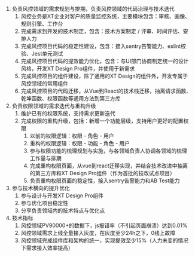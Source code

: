 1. 负责风控领域的需求规划与排期，负责风控领域的代码治理与技术迭代
    1. 风控业务是XT企业对客户的质量监控系统，主要模块包含：审核、画像、规则引擎、工作台
    2. 完成需求到开发的技术制定，包含：技术方案制定 / 评审、时间评估、安排人力
    3. 完成风控项目代码的稳定性建设，包含：接入sentry告警能力、eslint校验、Jest单元测试
    4. 完成风控项目代码的提效能力优化，包含：与UI部门协商制定统一的设计风格，开发XT Design Pro组件，并使用于新需求
    5. 完成风控项目的组件建设，除了通用的XT Design的组件外，开发专属于风控领域的常用组件
    6. 完成风控项目的代码迁移，从Vue到React的技术栈迁移，抽离请求函数、乾坤函数、权限函数等通用方法到第三方库
2. 负责权限领域的需求迭代与重构升级
    1. 维护已有的权限系统，支持需求更新迭代
    2. 完成权限的重构升级，包括：新增一个功能层级，支持用户更好的配置权限
        1. 以前的权限逻辑：权限 - 角色 - 用户
        2. 重构的权限逻辑：权限 - 功能 - 角色 - 用户
        3. 参与权限功能的梳理规划与实施，与各领域负责人协调各领域的梳理工作量与排期
        4. 完成重构权限页面，从vue到react迁移实现，并结合技术改进中抽离的第三方库和XT Design Pro组件（作为首批的技改试点项目）
        5. 负责重构权限页面的稳定性，接入sentry告警能力和AB Test能力
3. 参与技术横向的提升优化
    1. 参与设计与开发XT Design Pro组件
    2. 参与优化项目稳定性
    3. 分享负责领域内的技术特点与优化点
4. 技术指标
    1. 风控领域PV90000+的数据下，js报错率（不引起页面崩溃）达到0.01%
    2. 风控领域需求上线全量接入灰度，在灰度至少24h之下，0线上故障
    3. 风控领域完成组件库和架构的统一，实现提效至少15%（人力未变的情况下需求接入效率提高）